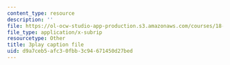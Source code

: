 ```yaml
---
content_type: resource
description: ''
file: https://ol-ocw-studio-app-production.s3.amazonaws.com/courses/18-06-linear-algebra-spring-2010/d9a7ceb5afc30fbb3c94671450d27bed_JibVXBElKL0.srt
file_type: application/x-subrip
resourcetype: Other
title: 3play caption file
uid: d9a7ceb5-afc3-0fbb-3c94-671450d27bed
---
```

